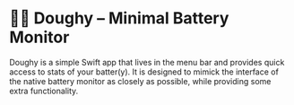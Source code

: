# 🧑‍🍳 Doughy – Minimal Battery Monitor

Doughy is a simple Swift app that lives in the menu bar and provides quick access to stats of your batter(y).
It is designed to mimick the interface of the native battery monitor as closely as possible, while providing some extra functionality.
